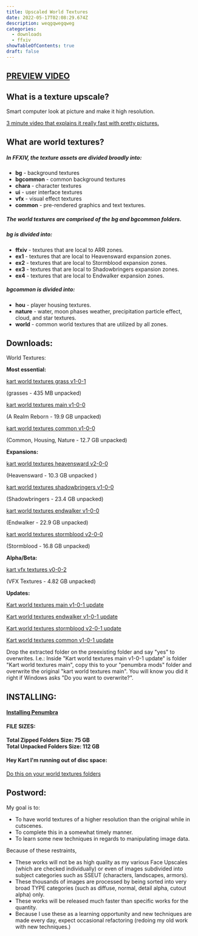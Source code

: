 ```yaml
---
title: Upscaled World Textures
date: 2022-05-17T02:08:29.674Z
description: weqgqwegqweg
categories:
  - downloads
  - ffxiv
showTableOfContents: true
draft: false
---
```

## **[PREVIEW VIDEO](https://www.youtube.com/watch?v=fSO48HBqFyA)**

## **What is a texture upscale?**

Smart computer look at picture and make it high resolution.

[3 minute video that explains it really fast with pretty pictures.](https://www.youtube.com/watch?v=Fix6u4pksrg)

## **What are world textures?**

##### In FFXIV, the texture assets are divided broadly into:

* **bg** - background textures
* **bgcommon** - common background textures
* **chara** - character textures
* **ui** - user interface textures
* **vfx** - visual effect textures
* **common** - pre-rendered graphics and text textures.

##### The world textures are comprised of the **bg** and **bgcommon** folders.

##### **bg** is divided into:

* **ffxiv** - textures that are local to ARR zones.
* **ex1** - textures that are local to Heavensward expansion zones.
* **ex2** - textures that are local to Stormblood expansion zones.
* **ex3** - textures that are local to Shadowbringers expansion zones.
* **ex4** - textures that are local to Endwalker expansion zones.

##### **bgcommon** is divided into:

* **hou** - player housing textures.
* **nature** - water, moon phases weather, precipitation particle effect, cloud, and star textures.
* **world** - common world textures that are utilized by all zones.

## Downloads:

World Textures:

**Most essential:**

[kart world textures grass v1-0-1](https://downloads.kartoffels.club/kart+world+textures+grass+v1-0-1.7z "https\://downloads.kartoffels.club/kart+world+textures+grass+v1-0-1.7z")

(grasses - 435 MB unpacked)

[kart world textures main v1-0-0](https://downloads.kartoffels.club/kart%20world%20textures%20main%20v1-0-0.7z "https\://downloads.kartoffels.club/kart%20world%20textures%20main%20v1-0-0.7z")

(A Realm Reborn - 19.9 GB unpacked)

[kart world textures common v1-0-0](https://downloads.kartoffels.club/kart%20world%20textures%20common%20v1-0-0.7z "https\://downloads.kartoffels.club/kart%20world%20textures%20common%20v1-0-0.7z")

(Common, Housing, Nature - 12.7 GB unpacked)

**Expansions:**

[kart world textures heavensward v2-0-0](https://downloads.kartoffels.club/kart%20world%20textures%20heavensward%20v2-0-0.7z "https\://downloads.kartoffels.club/kart%20world%20textures%20heavensward%20v2-0-0.7z")

(Heavensward - 10.3 GB unpacked )

[kart world textures shadowbringers v1-0-0](https://downloads.kartoffels.club/kart%20world%20textures%20shadowbringers%20v1-0-0.7z "https\://downloads.kartoffels.club/kart%20world%20textures%20shadowbringers%20v1-0-0.7z")

(Shadowbringers - 23.4 GB unpacked)

[kart world textures endwalker v1-0-0](https://downloads.kartoffels.club/kart%20world%20textures%20endwalker%20v1-0-0.7z "https\://downloads.kartoffels.club/kart%20world%20textures%20endwalker%20v1-0-0.7z")

(Endwalker - 22.9 GB unpacked)

[kart world textures stormblood v2-0-0](https://downloads.kartoffels.club/kart+world+textures+stormblood+v2-0-0.7z "https\://downloads.kartoffels.club/+kart+world+textures+stormblood+v2-0-0.7z")

(Stormblood - 16.8 GB unpacked)

**Alpha/Beta:**

[kart vfx textures v0-0-2](https://downloads.kartoffels.club/TEST%20kart%20vfx%20textures%20v0-0-2.7z "https\://downloads.kartoffels.club/TEST%20kart%20vfx%20textures%20v0-0-2.7z")

(VFX Textures - 4.82 GB unpacked)

**Updates:**

[Kart world textures main v1-0-1 update](https://downloads.kartoffels.club/kart+world+textures+main+v1-0-1-update.7z "https\://downloads.kartoffels.club/kart+world+textures+main+v1-0-1-update.7z") 

[Kart world textures endwalker v1-0-1 update](https://downloads.kartoffels.club/kart+world+textures+endwalker+v1-0-1-update.7z "https\://downloads.kartoffels.club/kart+world+textures+endwalker+v1-0-1-update.7z") 

[Kart world textures stormblood v2-0-1 update](https://downloads.kartoffels.club/kart+world+textures+stormblood+v2-0-1-update.7z "https\://downloads.kartoffels.club/kart+world+textures+stormblood+v2-0-1-update.7z") 

[Kart world textures common v1-0-1 update](https://downloads.kartoffels.club/kart+world+textures+common+v1-0-1-update.7z "https\://downloads.kartoffels.club/kart+world+textures+common+v1-0-1-update.7z")

Drop the extracted folder on the preexisting folder and say "yes" to overwrites.
I.e.: Inside "Kart world textures main v1-0-1 update" is folder "Kart world textures main", copy this to your "penumbra mods" folder and overwrite the original "kart world textures main". You will know you did it right if Windows asks "Do you want to overwrite?".



## INSTALLING:

#### **[Installing Penumbra](https://reniguide.info/#installpenumbra)**

#### **FILE SIZES:**

**Total Zipped Folders Size: 75 GB**\
**Total Unpacked Folders Size: 112 GB**

#### **Hey Kart I'm running out of disc space:**

[Do this on your world textures folders](https://www.windowscentral.com/how-enable-file-compression-windows-11#compress_ntfs_file_windows11)

## **Postword**:

My goal is to:

* To have world textures of a higher resolution than the original while in cutscenes.
* To complete this in a somewhat timely manner.
* To learn some new techniques in regards to manipulating image data.

Because of these restraints,

* These works will not be as high quality as my various Face Upscales (which are checked individually) or even of images subdivided into subject categories such as SSEUT (characters, landscapes, armors).
* These thousands of images are processed by being sorted into very broad TYPE categories (such as diffuse, normal, detail alpha, cutout alpha) only.
* These works will be released much faster than specific works for the quantity.
* Because I use these as a learning opportunity and new techniques are made every day, expect occasional refactoring (redoing my old work with new techniques.)